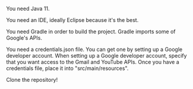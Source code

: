 You need Java 11.

You need an IDE, ideally Eclipse because it's the best.

You need Gradle in order to build the project. Gradle imports some of Google's APIs.

You need a credentials.json file. You can get one by setting up a Google developer account. When setting up a Google developer account, specify that you want access to the Gmail and YouTube APIs. Once you have a credentials file, place it into "src/main/resources".

Clone the repository!